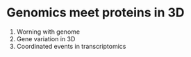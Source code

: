 # Genomics meet proteins in 3D
1. Worning with genome 
2. Gene variation in 3D
3. Coordinated events in transcriptomics

